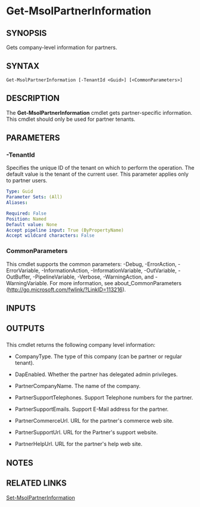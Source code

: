 ﻿---
external help file: Microsoft.Online.Administration.Automation.PSModule.dll-Help.xml
online version:
schema: 2.0.0
ms.assetid: C304F948-A8BB-4E5E-97B0-EB9B84025AD5
ms.reviewer: rodejo
ms.custom: iamfeature=PowerShell
---

# Get-MsolPartnerInformation

## SYNOPSIS
Gets company-level information for partners.

## SYNTAX

```
Get-MsolPartnerInformation [-TenantId <Guid>] [<CommonParameters>]
```

## DESCRIPTION
The **Get-MsolPartnerInformation** cmdlet gets partner-specific information.
This cmdlet should only be used for partner tenants.

## PARAMETERS

### -TenantId
Specifies the unique ID of the tenant on which to perform the operation.
The default value is the tenant of the current user.
This parameter applies only to partner users.

```yaml
Type: Guid
Parameter Sets: (All)
Aliases:

Required: False
Position: Named
Default value: None
Accept pipeline input: True (ByPropertyName)
Accept wildcard characters: False
```

### CommonParameters
This cmdlet supports the common parameters: -Debug, -ErrorAction, -ErrorVariable, -InformationAction, -InformationVariable, -OutVariable, -OutBuffer, -PipelineVariable, -Verbose, -WarningAction, and -WarningVariable. For more information, see about_CommonParameters (http://go.microsoft.com/fwlink/?LinkID=113216).

## INPUTS

## OUTPUTS

###  
This cmdlet returns the following company level information:

* CompanyType. The type of this company (can be partner or regular tenant).

* DapEnabled. Whether the partner has delegated admin privileges.

* PartnerCompanyName. The name of the company.

* PartnerSupportTelephones. Support Telephone numbers for the partner.

* PartnerSupportEmails. Support E-Mail address for the partner.

* PartnerCommerceUrl. URL for the partner's commerce web site.

* PartnerSupportUrl. URL for the Partner's support website.

* PartnerHelpUrl. URL for the partner's help web site.

## NOTES

## RELATED LINKS
[Set-MsolPartnerInformation](./Set-MsolPartnerInformation.md)
